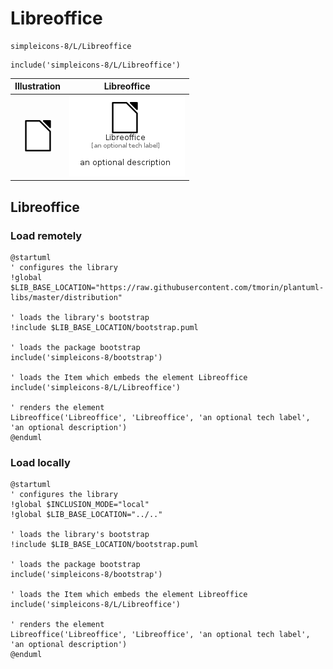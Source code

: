 # Libreoffice


```text
simpleicons-8/L/Libreoffice
```

```text
include('simpleicons-8/L/Libreoffice')
```



| Illustration | Libreoffice |
| :---: | :---: |
| ![illustration for Illustration](../../simpleicons-8/L/Libreoffice.png) | ![illustration for Libreoffice](../../simpleicons-8/L/Libreoffice.Local.png) |




## Libreoffice

### Load remotely
```plantuml
@startuml
' configures the library
!global $LIB_BASE_LOCATION="https://raw.githubusercontent.com/tmorin/plantuml-libs/master/distribution"

' loads the library's bootstrap
!include $LIB_BASE_LOCATION/bootstrap.puml

' loads the package bootstrap
include('simpleicons-8/bootstrap')

' loads the Item which embeds the element Libreoffice
include('simpleicons-8/L/Libreoffice')

' renders the element
Libreoffice('Libreoffice', 'Libreoffice', 'an optional tech label', 'an optional description')
@enduml
```

### Load locally
```plantuml
@startuml
' configures the library
!global $INCLUSION_MODE="local"
!global $LIB_BASE_LOCATION="../.."

' loads the library's bootstrap
!include $LIB_BASE_LOCATION/bootstrap.puml

' loads the package bootstrap
include('simpleicons-8/bootstrap')

' loads the Item which embeds the element Libreoffice
include('simpleicons-8/L/Libreoffice')

' renders the element
Libreoffice('Libreoffice', 'Libreoffice', 'an optional tech label', 'an optional description')
@enduml
```

